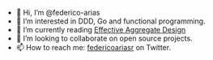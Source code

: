 - 👋 Hi, I’m @federico-arias
- 👀 I’m interested in DDD, Go and functional programming.
- 🌱 I’m currently reading [Effective Aggregate Design](https://www.dddcommunity.org/wp-content/uploads/files/pdf_articles/Vernon_2011_1.pdf)
- 💞️ I’m looking to collaborate on open source projects.
- 📫 How to reach me: [federicoariasr](https://twitter.com/federicoariasr) on Twitter.


<!---
federico-arias/federico-arias is a ✨ special ✨ repository because its `README.md` (this file) appears on your GitHub profile.
You can click the Preview link to take a look at your changes.
--->
